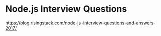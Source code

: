 # Node.js Interview Questions   



https://blog.risingstack.com/node-js-interview-questions-and-answers-2017/
















